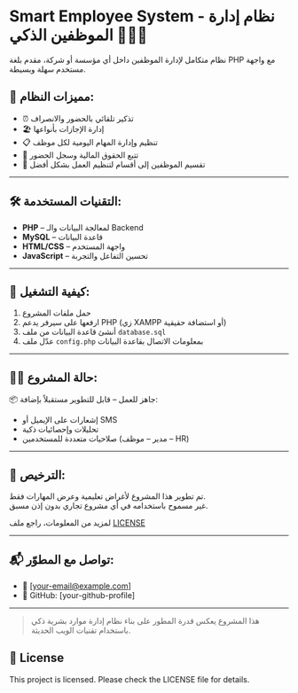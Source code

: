 # Smart Employee System - نظام إدارة الموظفين الذكي 👨‍💼✨

نظام متكامل لإدارة الموظفين داخل أي مؤسسة أو شركة، مقدم بلغة PHP مع واجهة مستخدم سهلة وبسيطة.

## 📌 مميزات النظام:

- ⏰ تذكير تلقائي بالحضور والانصراف
- 🏖️ إدارة الإجازات بأنواعها
- 📋 تنظيم وإدارة المهام اليومية لكل موظف
- 🧾 تتبع الحقوق المالية وسجل الحضور
- 🏢 تقسيم الموظفين إلى أقسام لتنظيم العمل بشكل أفضل

---

## 🛠️ التقنيات المستخدمة:

- **PHP** – لمعالجة البيانات والـ Backend
- **MySQL** – قاعدة البيانات
- **HTML/CSS** – واجهة المستخدم
- **JavaScript** – تحسين التفاعل والتجربة

---

## 🚀 كيفية التشغيل:

1. حمل ملفات المشروع
2. ارفعها على سيرفر يدعم PHP (زي XAMPP أو استضافة حقيقية)
3. أنشئ قاعدة البيانات من ملف `database.sql`
4. عدّل ملف `config.php` بمعلومات الاتصال بقاعدة البيانات

---

## 🧑‍💻 حالة المشروع:
📦 جاهز للعمل – قابل للتطوير مستقبلاً بإضافة:
- إشعارات على الإيميل أو SMS
- تحليلات وإحصائيات ذكية
- صلاحيات متعددة للمستخدمين (مدير – موظف – HR)

---

## 📄 الترخيص:

تم تطوير هذا المشروع لأغراض تعليمية وعرض المهارات فقط.  
غير مسموح باستخدامه في أي مشروع تجاري بدون إذن مسبق.

لمزيد من المعلومات، راجع ملف [LICENSE](./LICENSE)

---

## 📬 تواصل مع المطوّر:

- 📧 [your-email@example.com]
- 💼 GitHub: [your-github-profile]

---

> هذا المشروع يعكس قدرة المطور على بناء نظام إدارة موارد بشرية ذكي باستخدام تقنيات الويب الحديثة.
## 📄 License
This project is licensed. Please check the LICENSE file for details.
